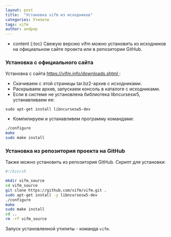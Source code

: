 ```yaml
---
layout: post
title:  "Установка vifm из исходников"
categories: Утилиты
tags: vifm
author: andpop
---
```


* content
{:toc}
Свежую версию vifm можно установить из исходников на официальном сайте проекта или в репозитории GitHub.


### Установка с официального сайта
Установка с сайта [ https://vifm.info/downloads.shtml ](https://vifm.info/downloads.shtml):
* Скачиваем с этой страницы tar.bz2-архив с исходниками.
* Раскрываем архив, запускаем консоль в каталоге с исходниками.
* Если в системе не установлена библиотека libncursesw5, устанавливаем ее: 
```
sudo apt-get install libncursesw5-dev
```
* Компилируем и устанавливем программу командами:
``` bash
./configure
make
sudo make install
```

### Установка из репозитория проекта на GitHub
Также можно установить из репозитория GitHub. Скрипт для установки:
```bash
#!/bin/sh

mkdir vifm_source
cd vifm_source
git clone https://github.com/vifm/vifm.git .
sudo apt-get install -y libncursesw5-dev
./configure
make
sudo make install
cd ..
rm -rf vifm_source
```

Запуск установленной утилиты - команда `vifm`.
